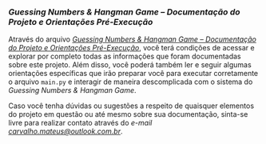 ### *Guessing Numbers & Hangman Game – Documentação do Projeto e Orientações Pré-Execução*

Através do arquivo *[Guessing Numbers & Hangman Game – Documentação do Projeto e Orientações Pré-Execução](https://drive.google.com/file/d/1HOkwfgb7V0Ly-PBRSUEfjoDbNKU-ThN-/view?usp=sharing)*, você terá condições de acessar e explorar por completo todas as informações que foram documentadas sobre este projeto. Além disso, você poderá também ler e seguir algumas orientações específicas que irão preparar você para executar corretamente o arquivo `main.py` e interagir de maneira descomplicada com o sistema do *Guessing Numbers & Hangman Game*. 

Caso você tenha dúvidas ou sugestões a respeito de quaisquer elementos do projeto em questão ou até mesmo sobre sua documentação, sinta-se livre para realizar contato através do *e-mail carvalho.mateus@outlook.com.br*.
